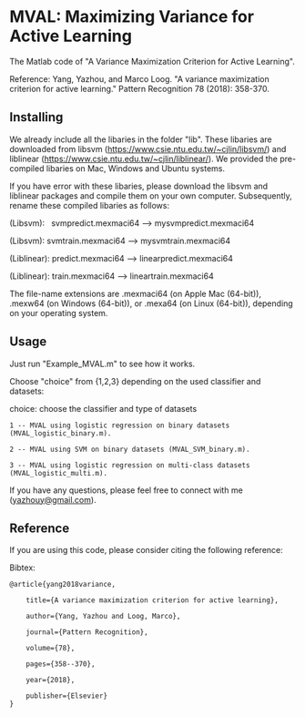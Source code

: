 # MVAL: Maximizing Variance for Active Learning
The Matlab code of "A Variance Maximization Criterion for Active Learning". 

Reference: Yang, Yazhou, and Marco Loog. "A variance maximization criterion for active learning." Pattern Recognition 78 (2018): 358-370.

## Installing

We already include all the libaries in the folder "lib". These libaries are downloaded from libsvm (https://www.csie.ntu.edu.tw/~cjlin/libsvm/) and liblinear (https://www.csie.ntu.edu.tw/~cjlin/liblinear/). We provided the pre-compiled libaries on Mac, Windows and Ubuntu systems. 

If you have error with these libaries, please download the libsvm and liblinear packages and compile them on your own computer. Subsequently, rename these compiled libaries as follows:

(Libsvm):   svmpredict.mexmaci64 --> mysvmpredict.mexmaci64

(Libsvm):     svmtrain.mexmaci64 --> mysvmtrain.mexmaci64

(Liblinear):  predict.mexmaci64 --> linearpredict.mexmaci64

(Liblinear):  train.mexmaci64 --> lineartrain.mexmaci64

The file-name extensions are .mexmaci64 (on Apple Mac (64-bit)), .mexw64 (on Windows (64-bit)), or .mexa64 (on Linux (64-bit)), depending on your operating system.

## Usage

Just run "Example_MVAL.m" to see how it works.

Choose "choice" from {1,2,3} depending on the used classifier and datasets:

choice:  choose the classifier and type of datasets

    1 -- MVAL using logistic regression on binary datasets (MVAL_logistic_binary.m).
    
    2 -- MVAL using SVM on binary datasets (MVAL_SVM_binary.m).
    
    3 -- MVAL using logistic regression on multi-class datasets (MVAL_logistic_multi.m).

If you have any questions, please feel free to connect with me (yazhouy@gmail.com).



## Reference
If you are using this code, please consider citing the following reference:

Bibtex:

    @article{yang2018variance,

        title={A variance maximization criterion for active learning}, 
   
        author={Yang, Yazhou and Loog, Marco},
  
        journal={Pattern Recognition},
  
        volume={78},
  
        pages={358--370},
  
        year={2018},
  
        publisher={Elsevier}
    }

